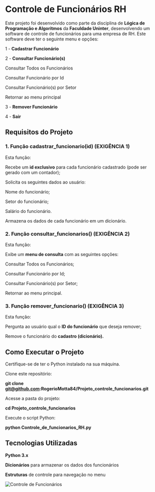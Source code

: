 # Controle de Funcionários RH

Este projeto foi desenvolvido como parte da disciplina de **Lógica de Programação e Algoritmos** da **Faculdade Uninter**, desenvolvendo um software de controle de funcionários para uma empresa de RH. Este software deve ter o seguinte menu e opções:

1 - **Cadastrar Funcionário**

2 - **Consultar Funcionário(s)**

Consultar Todos os Funcionários

Consultar Funcionário por Id

Consultar Funcionário(s) por Setor

Retornar ao menu principal

3 - **Remover Funcionário**

4 - **Sair**

## Requisitos do Projeto

### 1. Função cadastrar_funcionario(id) (EXIGÊNCIA 1)

Esta função:

Recebe um **id exclusivo** para cada funcionário cadastrado (pode ser gerado com um contador);

Solicita os seguintes dados ao usuário:

Nome do funcionário;

Setor do funcionário;

Salário do funcionário.

Armazena os dados de cada funcionário em um dicionário.

### 2. Função consultar_funcionarios() (EXIGÊNCIA 2)

Esta função:

Exibe um **menu de consulta** com as seguintes opções:

Consultar Todos os Funcionários;

Consultar Funcionário por Id;

Consultar Funcionário(s) por Setor;

Retornar ao menu principal.

### 3. Função remover_funcionario() (EXIGÊNCIA 3)

Esta função:

Pergunta ao usuário qual o **ID do funcionário** que deseja remover;

Remove o funcionário do **cadastro (dicionário).**

## Como Executar o Projeto

Certifique-se de ter o Python instalado na sua máquina.

Clone este repositório:

**git clone git@github.com:RogerioMotta84/Projeto_controle_funcionarios.git**

Acesse a pasta do projeto:

**cd Projeto_controle_funcionarios**

Execute o script Python:

**python Controle_de_funcionarios_RH.py**

## Tecnologias Utilizadas

**Python 3.x**

**Dicionários** para armazenar os dados dos funcionários

**Estruturas** de controle para navegação no menu

![Controle de Funcionários](Imagem/Controle%20Funcionários.png)
